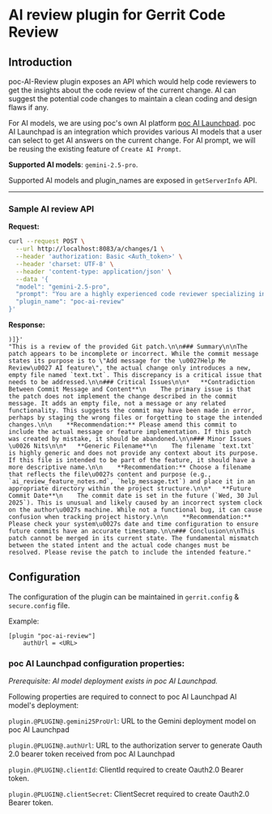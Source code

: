 # AI review plugin for Gerrit Code Review

## Introduction
poc-AI-Review plugin exposes an API which would help code reviewers to get the
insights about the code review of the current change. AI can suggest the
potential code changes to maintain a clean coding and design flaws if any.

For AI models, we are using poc's own AI platform
[poc AI Launchpad](https://pocit-core-playground-vole.ai-launchpad.prod.eu-central-1.aws.apps.ml.hana.ondemand.com/aic/index.html#/generativeaihub?workspace=poc-genai-xl&resourceGroup=default&/g/promptchat?modelId=gpt-4.1).
poc AI Launchpad is an integration which provides various AI models that a user can select
to get AI answers on the current change. For AI prompt, we will be reusing the existing feature of `Create AI Prompt`.

**Supported AI models**: `gemini-2.5-pro`.

Supported AI models and plugin_names are exposed in `getServerInfo` API.

---

### Sample AI review API

**Request:**

```bash 
curl --request POST \
  --url http://localhost:8083/a/changes/1 \
  --header 'authorization: Basic <Auth_token>' \
  --header 'charset: UTF-8' \
  --header 'content-type: application/json' \
  --data '{
  "model": "gemini-2.5-pro",
  "prompt": "You are a highly experienced code reviewer specializing in Git patches. Your task is to analyze the provided Git patch (`patch`) and provide comprehensive feedback...",
  "plugin_name": "poc-ai-review"
}'
```
**Response:**
```
)]}'
"This is a review of the provided Git patch.\n\n### Summary\n\nThe patch appears to be incomplete or incorrect. While the commit message states its purpose is to \"Add message for the \u0027Help Me Review\u0027 AI feature\", the actual change only introduces a new, empty file named `text.txt`. This discrepancy is a critical issue that needs to be addressed.\n\n### Critical Issues\n\n*   **Contradiction Between Commit Message and Content**\n    The primary issue is that the patch does not implement the change described in the commit message. It adds an empty file, not a message or any related functionality. This suggests the commit may have been made in error, perhaps by staging the wrong files or forgetting to stage the intended changes.\n\n    **Recommendation:** Please amend this commit to include the actual message or feature implementation. If this patch was created by mistake, it should be abandoned.\n\n### Minor Issues \u0026 Nits\n\n*   **Generic Filename**\n    The filename `text.txt` is highly generic and does not provide any context about its purpose. If this file is intended to be part of the feature, it should have a more descriptive name.\n\n    **Recommendation:** Choose a filename that reflects the file\u0027s content and purpose (e.g., `ai_review_feature_notes.md`, `help_message.txt`) and place it in an appropriate directory within the project structure.\n\n*   **Future Commit Date**\n    The commit date is set in the future (`Wed, 30 Jul 2025`). This is unusual and likely caused by an incorrect system clock on the author\u0027s machine. While not a functional bug, it can cause confusion when tracking project history.\n\n    **Recommendation:** Please check your system\u0027s date and time configuration to ensure future commits have an accurate timestamp.\n\n### Conclusion\n\nThis patch cannot be merged in its current state. The fundamental mismatch between the stated intent and the actual code changes must be resolved. Please revise the patch to include the intended feature."
```

## Configuration

The configuration of the plugin can be maintained in `gerrit.config` & `secure.config` file.

Example:
```
[plugin "poc-ai-review"]
	authUrl = <URL>
```
### poc AI Launchpad configuration properties:

_Prerequisite: AI model deployment exists in poc AI Launchpad._

Following properties are required to connect to poc AI Launchpad AI model's deployment:

`plugin.@PLUGIN@.gemini25ProUrl`: URL to the Gemini deployment model on poc AI Launchpad

`plugin.@PLUGIN@.authUrl`: URL to the authorization server to generate Oauth 2.0 bearer token received from poc AI Launchpad

`plugin.@PLUGIN@.clientId`: ClientId required to create Oauth2.0 Bearer token. 

`plugin.@PLUGIN@.clientSecret`: ClientSecret required to create Oauth2.0 Bearer token.
